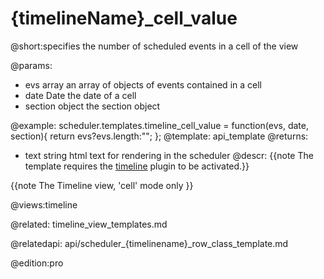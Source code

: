 {timelineName}_cell_value
=============

@short:specifies the number of scheduled events in a cell of the view
	

@params:
- evs	array 	an array of objects of events contained in a cell
- date	Date	the date of a cell
- section	object	the section object


@example:
scheduler.templates.timeline_cell_value = function(evs, date, section){
	return evs?evs.length:"";
};
@template:	api_template
@returns:
- text    string     html text for rendering in the scheduler
@descr:
{{note The template requires the [timeline](extensions_list.md#timeline) plugin to be activated.}}

{{note
The Timeline view, 'cell' mode only
}}

@views:timeline


@related:
	timeline_view_templates.md
    
@relatedapi: api/scheduler_{timelinename}_row_class_template.md

@edition:pro